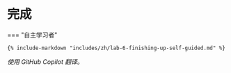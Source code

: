 # 完成

<!-- === "@skillable 工作坊"

    {% include-markdown "includes/zh/lab-6-finishing-up-event.md" %} -->

=== "自主学习者"

    {% include-markdown "includes/zh/lab-6-finishing-up-self-guided.md" %}

*使用 GitHub Copilot 翻译。*

